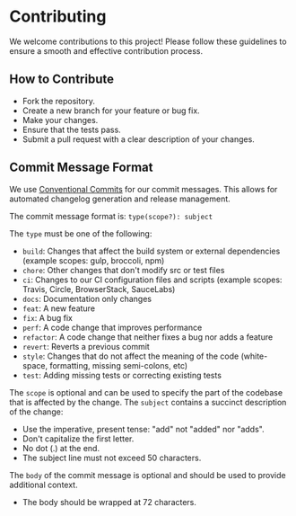 # Contributing

We welcome contributions to this project! Please follow these guidelines to ensure a smooth and effective contribution process.

## How to Contribute

- Fork the repository.
- Create a new branch for your feature or bug fix.
- Make your changes.
- Ensure that the tests pass.
- Submit a pull request with a clear description of your changes.

## Commit Message Format

We use [Conventional Commits](https://www.conventionalcommits.org/en/v1.0.0/) for our commit messages.
This allows for automated changelog generation and release management.

The commit message format is:
`type(scope?): subject`

The `type` must be one of the following:
- `build`: Changes that affect the build system or external dependencies (example scopes: gulp, broccoli, npm)
- `chore`: Other changes that don't modify src or test files
- `ci`: Changes to our CI configuration files and scripts (example scopes: Travis, Circle, BrowserStack, SauceLabs)
- `docs`: Documentation only changes
- `feat`: A new feature
- `fix`: A bug fix
- `perf`: A code change that improves performance
- `refactor`: A code change that neither fixes a bug nor adds a feature
- `revert`: Reverts a previous commit
- `style`: Changes that do not affect the meaning of the code (white-space, formatting, missing semi-colons, etc)
- `test`: Adding missing tests or correcting existing tests

The `scope` is optional and can be used to specify the part of the codebase that is affected by the change.
The `subject` contains a succinct description of the change:
- Use the imperative, present tense: "add" not "added" nor "adds".
- Don't capitalize the first letter.
- No dot (.) at the end.
- The subject line must not exceed 50 characters.

The `body` of the commit message is optional and should be used to provide additional context.
- The body should be wrapped at 72 characters.
